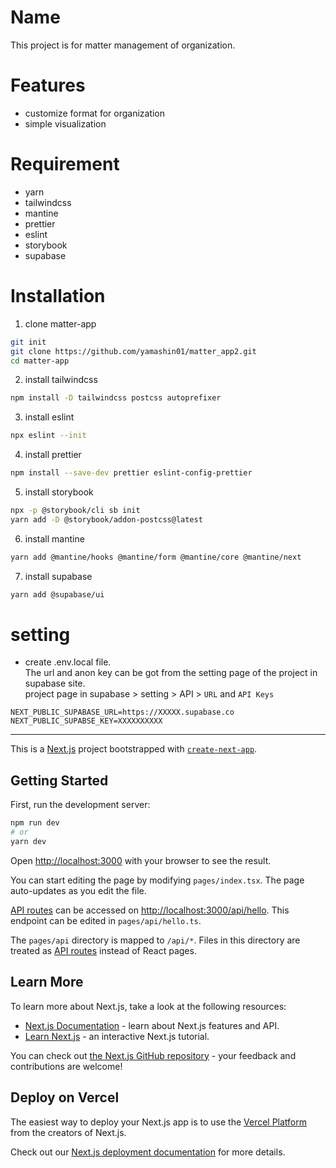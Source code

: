 # Name

This project is for matter management of organization.

# Features

- customize format for organization
- simple visualization

# Requirement

- yarn
- tailwindcss
- mantine
- prettier
- eslint
- storybook
- supabase

# Installation

1. clone matter-app

```bash
git init
git clone https://github.com/yamashin01/matter_app2.git
cd matter-app
```

2. install tailwindcss

```bash
npm install -D tailwindcss postcss autoprefixer
```

3. install eslint

```bash
npx eslint --init
```

4. install prettier

```bash
npm install --save-dev prettier eslint-config-prettier
```

5. install storybook

```bash
npx -p @storybook/cli sb init
yarn add -D @storybook/addon-postcss@latest
```

6. install mantine

```bash
yarn add @mantine/hooks @mantine/form @mantine/core @mantine/next
```

7. install supabase

```bash
yarn add @supabase/ui
```

# setting

- create .env.local file.<br>
  The url and anon key can be got from the setting page of the project in supabase site.<br>
  project page in supabase > setting > API > `URL` and `API Keys`

```
NEXT_PUBLIC_SUPABASE_URL=https://XXXXX.supabase.co
NEXT_PUBLIC_SUPABSE_KEY=XXXXXXXXXX
```

---

This is a [Next.js](https://nextjs.org/) project bootstrapped with [`create-next-app`](https://github.com/vercel/next.js/tree/canary/packages/create-next-app).

## Getting Started

First, run the development server:

```bash
npm run dev
# or
yarn dev
```

Open [http://localhost:3000](http://localhost:3000) with your browser to see the result.

You can start editing the page by modifying `pages/index.tsx`. The page auto-updates as you edit the file.

[API routes](https://nextjs.org/docs/api-routes/introduction) can be accessed on [http://localhost:3000/api/hello](http://localhost:3000/api/hello). This endpoint can be edited in `pages/api/hello.ts`.

The `pages/api` directory is mapped to `/api/*`. Files in this directory are treated as [API routes](https://nextjs.org/docs/api-routes/introduction) instead of React pages.

## Learn More

To learn more about Next.js, take a look at the following resources:

- [Next.js Documentation](https://nextjs.org/docs) - learn about Next.js features and API.
- [Learn Next.js](https://nextjs.org/learn) - an interactive Next.js tutorial.

You can check out [the Next.js GitHub repository](https://github.com/vercel/next.js/) - your feedback and contributions are welcome!

## Deploy on Vercel

The easiest way to deploy your Next.js app is to use the [Vercel Platform](https://vercel.com/new?utm_medium=default-template&filter=next.js&utm_source=create-next-app&utm_campaign=create-next-app-readme) from the creators of Next.js.

Check out our [Next.js deployment documentation](https://nextjs.org/docs/deployment) for more details.
